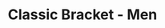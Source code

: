 ---
location: Winnipeg
day: May 17th
year: 2025
time: 11:00 am to 1:30 pm
timeNotes: Arrive at 10:45 am for check-in
title: Classic Bracket - Men
gender: Men
genderNotes:
level: "3.0"
age: All ages 
ageNotes:
numberOfTeams: 12
format:
  - 2 pools
  - 6 teams per pool
  - 5 round robin games and 1 playoff game guaranteed
cost: $22 per person ($44 per team)
soldout: true
---